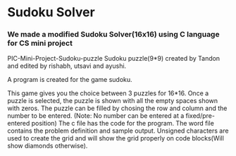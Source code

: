 # Sudoku Solver
### We made a modified Sudoku Solver(16x16) using C language for CS mini project
PIC-Mini-Project-Sudoku-puzzle
Sudoku puzzle(9*9) created by Tandon and edited by rishabh, utsavi and ayushi.

A program is created for the game sudoku.

This game gives you the choice between 3 puzzles for 16*16.
Once a puzzle is selected, the puzzle is shown with all the empty spaces shown with zeros.
The puzzle can be filled by chosing the row and column and the number to be entered. (Note: No number can be entered at a fixed/pre-entered position)
The c file has the code for the program. The word file contains the problem definition and sample output.
Unsigned characters are used to create the grid and will show the grid properly on code blocks(Will show diamonds otherwise).
